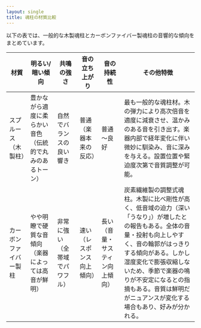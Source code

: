 ```yaml
---
layout: single
title: 魂柱の材質比較
---
```


以下の表では、一般的な木製魂柱とカーボンファイバー製魂柱の音響的な傾向をまとめています。

| **材質** | **明るい/暗い傾向** | **共鳴の強さ** | **音の立ち上がり** | **音の持続性** | **その他特徴** |
| ----------- | ---------------------------- | --------------- | ------------- | ---------------- | ----------------------------------------------------------------------------------------------------------------------------------------------------------- |
| スプルース（木製柱） | 豊かながら適度に柔らかい音色（伝統的で丸みのあるトーン） | 自然でバランスの良い響き | 普通（楽器本来の反応） | 普通～良好 | 最も一般的な魂柱材。木の弾力により高次倍音を適度に減衰させ、温かみのある音を引き出す。楽器内部で経年変化に伴い微妙に馴染み、音に深みを与える。設置位置や緊迫度次第で音質調整が可能。 |
| カーボンファイバー製柱 | やや明瞭で硬質な音傾向（楽器によっては高音が鮮明） | 非常に強い（全帯域でパワフル） | 速い（レスポンス向上傾向） | 長い（音量・サスティン向上傾向） | 炭素繊維製の調整式魂柱。木製に比べ剛性が高く、低音域の迫力（深い「うなり」）が増したとの報告もある。全体の音量・投射も向上しやすく、音の輪郭がはっきりする傾向がある。しかし湿度変化で膨張収縮しないため、季節で楽器の鳴りが不安定になるとの指摘もある。音質は鮮明だがニュアンスが変化する場合もあり、好みが分かれる。 |
